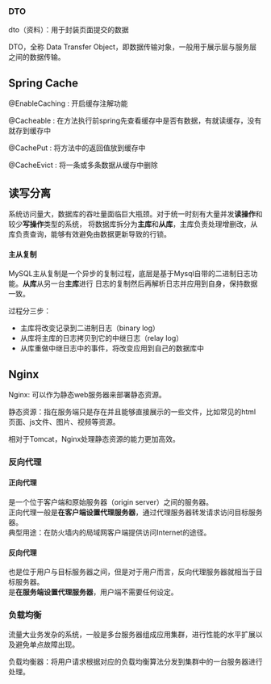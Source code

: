 ### DTO

dto（资料）：用于封装页面提交的数据

DTO，全称 Data Transfer Object，即数据传输对象，一般用于展示层与服务层之间的数据传输。

## Spring Cache

@EnableCaching : 开启缓存注解功能

@Cacheable : 在方法执行前spring先查看缓存中是否有数据，有就读缓存，没有就存到缓存中

@CachePut : 将方法中的返回值放到缓存中

@CacheEvict : 将一条或多条数据从缓存中删除

## 读写分离

系统访问量大，数据库的吞吐量面临巨大瓶颈。对于统一时刻有大量并发**读操作**和较少**写操作**类型的系统， 将数据库拆分为**主库**和**从库**，主库负责处理增删改，从库负责查询，能够有效避免由数据更新导致的行锁。

#### 主从复制

MySQL主从复制是一个异步的复制过程，底层是基于Mysql自带的二进制日志功能。**从库**从另一台**主库**进行 日志的复制然后再解析日志并应用到自身，保持数据一致。

过程分三步：

- 主库将改变记录到二进制日志（binary log）
- 从库将主库的日志拷贝到它的中继日志（relay log）
- 从库重做中继日志中的事件，将改变应用到自己的数据库中

## Nginx

Nginx: 可以作为静态web服务器来部署静态资源。

静态资源：指在服务端只是存在并且能够直接展示的一些文件，比如常见的html页面、js文件、图片、视频等资源。

相对于Tomcat，Nginx处理静态资源的能力更加高效。

### 反向代理

#### 正向代理

是一个位于客户端和原始服务器（origin server）之间的服务器。  
正向代理一般是**在客户端设置代理服务器**，通过代理服务器转发请求访问目标服务器。  
典型用途：在防火墙内的局域网客户端提供访问Internet的途径。

#### 反向代理

也是位于用户与目标服务器之间，但是对于用户而言，反向代理服务器就相当于目标服务器。  
是**在服务端设置代理服务器**，用户端不需要任何设定。

### 负载均衡

流量大业务发杂的系统，一般是多台服务器组成应用集群，进行性能的水平扩展以及避免单点故障出现。

负载均衡器：将用户请求根据对应的负载均衡算法分发到集群中的一台服务器进行处理。
